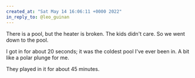 ```yaml
---
created_at: "Sat May 14 16:06:11 +0000 2022"
in_reply_to: @leo_guinan
---
```


There is a pool, but the heater is broken. The kids didn't care. So we went down to the pool.

I got in for about 20 seconds; it was the coldest pool I've ever been in. A bit like a polar plunge for me.

They played in it for about 45 minutes.
